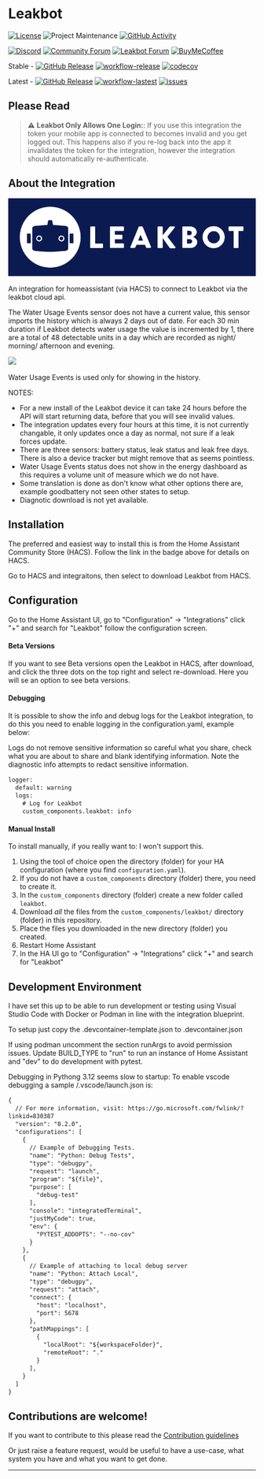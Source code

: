 # Leakbot
[![License][license-shield]](LICENSE)
![Project Maintenance][maintenance-shield]
[![GitHub Activity][commits-shield]][commits]

[![Discord][discord-shield]][discord]
[![Community Forum][forum-shield]][forum]
[![Leakbot Forum][leakbot-forum-shield]][leakbot-forum]
[![BuyMeCoffee][buymecoffeebadge]][buymecoffee]

Stable -
[![GitHub Release][stable-release-shield]][releases]
[![workflow-release]][workflows-release]
[![codecov][codecov-shield]][codecov-link]

Latest -
[![GitHub Release][latest-release-shield]][releases]
[![workflow-lastest]][workflows]
[![issues][issues-shield]][issues-link]

## Please Read

> :warning: **Leakbot Only Allows One Login:**: If you use this integration the token your mobile app is connected to becomes invalid and you get logged out. This happens also if you re-log back into the app it invalidates the token for the integration, however the integration should automatically re-authenticate.

## About the Integration
![leakbot][leakbotimg]

An integration for homeassistant (via HACS) to connect to Leakbot via the leakbot cloud api.

The Water Usage Events sensor does not have a current value, this sensor imports the history which is always 2 days out of date. For each 30 min duration if Leakbot detects water usage the value is incremented by 1, there are a total of 48 detectable units in a day which are recorded as night/ morning/ afternoon and evening.

![][waterusageimg]

Water Usage Events is used only for showing in the history.

NOTES:
- For a new install of the Leakbot device it can take 24 hours before the API will start returning data, before that you will see invalid values.
- The integration updates every four hours at this time, it is not currently changable, it only updates once a day as normal, not sure if a leak forces update.
- There are three sensors: battery status, leak status and leak free days. There is also a device tracker but might remove that as seems pointless.
- Water Usage Events status does not show in the energy dashboard as this requires a volume unit of measure which we do not have.
- Some translation is done as don't know what other options there are, example goodbattery not seen other states to setup.
- Diagnotic download is not yet available.

## Installation
The preferred and easiest way to install this is from the Home Assistant Community Store (HACS).  Follow the link in the badge above for details on HACS.

Go to HACS and integraitons, then select to download Leakbot from HACS.

## Configuration
Go to the Home Assistant UI, go to "Configuration" -> "Integrations" click "+" and search for "Leakbot" follow the configuration screen.

#### Beta Versions
If you want to see Beta versions open the Leakbot in HACS, after download, and click the three dots on the top right and select re-download. Here you will se an option to see beta versions.

#### Debugging
It is possible to show the info and debug logs for the Leakbot integration, to do this you need to enable logging in the configuration.yaml, example below:

Logs do not remove sensitive information so careful what you share, check what you are about to share and blank identifying information.  Note the diagnostic info attempts to redact sensitive information.

```
logger:
  default: warning
  logs:
    # Log for Leakbot
    custom_components.leakbot: info
```

#### Manual Install
To install manually, if you really want to: I won't support this.
1. Using the tool of choice open the directory (folder) for your HA configuration (where you find `configuration.yaml`).
2. If you do not have a `custom_components` directory (folder) there, you need to create it.
3. In the `custom_components` directory (folder) create a new folder called `leakbot`.
4. Download _all_ the files from the `custom_components/leakbot/` directory (folder) in this repository.
5. Place the files you downloaded in the new directory (folder) you created.
6. Restart Home Assistant
7. In the HA UI go to "Configuration" -> "Integrations" click "+" and search for "Leakbot"

## Development Environment
I have set this up to be able to run development or testing using Visual Studio Code with Docker or Podman in line with the integration blueprint.

To setup just copy the .devcontainer-template.json to .devcontainer.json

If using podman uncomment the section runArgs to avoid permission issues.
Update BUILD_TYPE to "run" to run an instance of Home Assistant and "dev" to do development with pytest.

Debugging in Pythong 3.12 seems slow to startup:
To enable vscode debugging a sample /.vscode/launch.json is:
```
{
  // For more information, visit: https://go.microsoft.com/fwlink/?linkid=830387
  "version": "0.2.0",
  "configurations": [
    {
      // Example of Debugging Tests.
      "name": "Python: Debug Tests",
      "type": "debugpy",
      "request": "launch",
      "program": "${file}",
      "purpose": [
        "debug-test"
      ],
      "console": "integratedTerminal",
      "justMyCode": true,
      "env": {
        "PYTEST_ADDOPTS": "--no-cov"
      }
    },
    {
      // Example of attaching to local debug server
      "name": "Python: Attach Local",
      "type": "debugpy",
      "request": "attach",
      "connect": {
        "host": "localhost",
        "port": 5678
      },
      "pathMappings": [
        {
          "localRoot": "${workspaceFolder}",
          "remoteRoot": "."
        }
      ],
    }
  ]
}
```


## Contributions are welcome!
If you want to contribute to this please read the [Contribution guidelines](CONTRIBUTING.md)

Or just raise a feature request, would be useful to have a use-case, what system you have and what you want to get done.

***

[waterusageimg]: https://github.com/sHedC/homeassistant-leakbot/blob/sHedC/issue82/history.png
[leakbotimg]: https://github.com/home-assistant/brands/blob/master/custom_integrations/leakbot/logo.png
[leakbot]: https://github.com/sHedC/homeassistant-leakbot
[commits-shield]: https://img.shields.io/github/commit-activity/y/sHedC/homeassistant-leakbot?style=for-the-badge
[commits]: https://github.com/shedc/homeassistant-leakbot/commits/main
[license-shield]: https://img.shields.io/github/license/sHedC/homeassistant-leakbot.svg?style=for-the-badge
[maintenance-shield]: https://img.shields.io/badge/maintainer-Richard%20Holmes%20%40shedc-blue.svg?style=for-the-badge

[buymecoffee]: https://www.buymeacoffee.com/sHedC
[buymecoffeebadge]: https://img.shields.io/badge/buy%20me%20a%20coffee-donate-yellow.svg?style=for-the-badge

[hacs]: https://github.com/custom-components/hacs
[hacsbadge]: https://img.shields.io/badge/HACS-Default-orange.svg?style=for-the-badge
[discord]: https://discord.gg/Qa5fW2R
[discord-shield]: https://img.shields.io/discord/330944238910963714.svg?style=for-the-badge
[forum-shield]: https://img.shields.io/badge/community-forum-brightgreen.svg?style=for-the-badge
[forum]: https://community.home-assistant.io/

[leakbot-forum-shield]: https://img.shields.io/badge/leakbot-forum-brightgreen.svg?style=for-the-badge
[leakbot-forum]: https://community.home-assistant.io/t/leakbot-integration

[codecov-shield]: https://codecov.io/gh/sHedC/homeassistant-leakbot/branch/main/graph/badge.svg?token=Z7VVO035GY
[codecov-link]: https://codecov.io/gh/sHedC/homeassistant-leakbot

[issues-shield]: https://img.shields.io/github/issues/shedc/homeassistant-leakbot?style=flat
[issues-link]: https://github.com/sHedC/homeassistant-leakbot/issues

[releases]: https://github.com/shedc/homeassistant-leakbot/releases
[stable-release-shield]: https://img.shields.io/github/v/release/shedc/homeassistant-leakbot?style=flat
[latest-release-shield]: https://img.shields.io/github/v/release/shedc/homeassistant-leakbot?include_prereleases&style=flat

[workflows]: https://github.com/sHedC/homeassistant-leakbot/actions/workflows/validate.yml/badge.svg
[workflow-lastest]: https://github.com/sHedC/homeassistant-leakbot/actions/workflows/validate.yml/badge.svg
[workflows-release]: https://github.com/sHedC/homeassistant-leakbot/actions/workflows/release.yml/badge.svg
[workflow-release]: https://github.com/sHedC/homeassistant-leakbot/actions/workflows/release.yml/badge.svg
